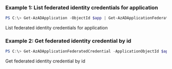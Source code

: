 ### Example 1: List federated identity credentials for application
```powershell
PS C:\> Get-AzADApplication -ObjectId $app | Get-AzADApplicationFederatedCredential
```

List federated identity credentials for application

### Example 2: Get federated identity credential by id
```powershell
PS C:\> Get-AzADApplicationFederatedCredential -ApplicationObjectId $appObjectId -Id $credentialId
```

Get federated identity credential by id

